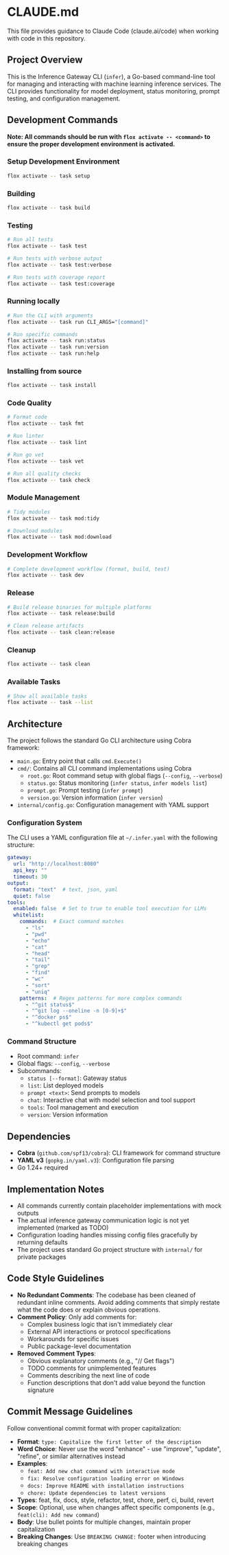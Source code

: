 # CLAUDE.md

This file provides guidance to Claude Code (claude.ai/code) when working with code in this repository.

## Project Overview

This is the Inference Gateway CLI (`infer`), a Go-based command-line tool for managing and interacting with machine learning inference services. The CLI provides functionality for model deployment, status monitoring, prompt testing, and configuration management.

## Development Commands

**Note: All commands should be run with `flox activate -- <command>` to ensure the proper development environment is activated.**

### Setup Development Environment
```bash
flox activate -- task setup
```

### Building
```bash
flox activate -- task build
```

### Testing
```bash
# Run all tests
flox activate -- task test

# Run tests with verbose output
flox activate -- task test:verbose

# Run tests with coverage report
flox activate -- task test:coverage
```

### Running locally
```bash
# Run the CLI with arguments
flox activate -- task run CLI_ARGS="[command]"

# Run specific commands
flox activate -- task run:status
flox activate -- task run:version
flox activate -- task run:help
```

### Installing from source
```bash
flox activate -- task install
```

### Code Quality
```bash
# Format code
flox activate -- task fmt

# Run linter
flox activate -- task lint

# Run go vet
flox activate -- task vet

# Run all quality checks
flox activate -- task check
```

### Module Management
```bash
# Tidy modules
flox activate -- task mod:tidy

# Download modules
flox activate -- task mod:download
```

### Development Workflow
```bash
# Complete development workflow (format, build, test)
flox activate -- task dev
```

### Release
```bash
# Build release binaries for multiple platforms
flox activate -- task release:build

# Clean release artifacts
flox activate -- task clean:release
```

### Cleanup
```bash
flox activate -- task clean
```

### Available Tasks
```bash
# Show all available tasks
flox activate -- task --list
```

## Architecture

The project follows the standard Go CLI architecture using Cobra framework:

- `main.go`: Entry point that calls `cmd.Execute()`
- `cmd/`: Contains all CLI command implementations using Cobra
  - `root.go`: Root command setup with global flags (`--config`, `--verbose`)
  - `status.go`: Status monitoring (`infer status`, `infer models list`)
  - `prompt.go`: Prompt testing (`infer prompt`)
  - `version.go`: Version information (`infer version`)
- `internal/config.go`: Configuration management with YAML support

### Configuration System
The CLI uses a YAML configuration file at `~/.infer.yaml` with the following structure:
```yaml
gateway:
  url: "http://localhost:8080"
  api_key: ""
  timeout: 30
output:
  format: "text"  # text, json, yaml
  quiet: false
tools:
  enabled: false  # Set to true to enable tool execution for LLMs
  whitelist:
    commands:  # Exact command matches
      - "ls"
      - "pwd"
      - "echo"
      - "cat"
      - "head"
      - "tail"
      - "grep"
      - "find"
      - "wc"
      - "sort"
      - "uniq"
    patterns:  # Regex patterns for more complex commands
      - "^git status$"
      - "^git log --oneline -n [0-9]+$"
      - "^docker ps$"
      - "^kubectl get pods$"
```

### Command Structure
- Root command: `infer`
- Global flags: `--config`, `--verbose`
- Subcommands:
  - `status [--format]`: Gateway status
  - `list`: List deployed models
  - `prompt <text>`: Send prompts to models
  - `chat`: Interactive chat with model selection and tool support
  - `tools`: Tool management and execution
  - `version`: Version information

## Dependencies

- **Cobra** (`github.com/spf13/cobra`): CLI framework for command structure
- **YAML v3** (`gopkg.in/yaml.v3`): Configuration file parsing
- Go 1.24+ required

## Implementation Notes

- All commands currently contain placeholder implementations with mock outputs
- The actual inference gateway communication logic is not yet implemented (marked as TODO)
- Configuration loading handles missing config files gracefully by returning defaults
- The project uses standard Go project structure with `internal/` for private packages

## Code Style Guidelines

- **No Redundant Comments**: The codebase has been cleaned of redundant inline comments. Avoid adding comments that simply restate what the code does or explain obvious operations.
- **Comment Policy**: Only add comments for:
  - Complex business logic that isn't immediately clear
  - External API interactions or protocol specifications
  - Workarounds for specific issues
  - Public package-level documentation
- **Removed Comment Types**:
  - Obvious explanatory comments (e.g., "// Get flags")
  - TODO comments for unimplemented features
  - Comments describing the next line of code
  - Function descriptions that don't add value beyond the function signature

## Commit Message Guidelines

Follow conventional commit format with proper capitalization:

- **Format**: `type: Capitalize the first letter of the description`
- **Word Choice**: Never use the word "enhance" - use "improve", "update", "refine", or similar alternatives instead
- **Examples**:
  - `feat: Add new chat command with interactive mode`
  - `fix: Resolve configuration loading error on Windows`
  - `docs: Improve README with installation instructions`
  - `chore: Update dependencies to latest versions`
- **Types**: feat, fix, docs, style, refactor, test, chore, perf, ci, build, revert
- **Scope**: Optional, use when changes affect specific components (e.g., `feat(cli): Add new command`)
- **Body**: Use bullet points for multiple changes, maintain proper capitalization
- **Breaking Changes**: Use `BREAKING CHANGE:` footer when introducing breaking changes
